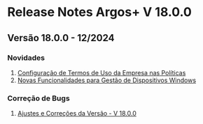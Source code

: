 # Release Notes Argos+ V 18.0.0

## **Versão 18.0.0 - 12/2024**

### **Novidades**

1. [Configuração de Termos de Uso da Empresa nas Políticas](configuracao-de-termos-de-uso-da-empresa-nas-politicas.md)
2. [Novas Funcionalidades para Gestão de Dispositivos Windows](novas-funcionalidades-para-gestao-de-dispositivos-windows.md)

### Correção de Bugs

1. [Ajustes e Correções da Versão - V 18.0.0](ajustes-e-correcoes-da-versao-v-18.0.0.md)
